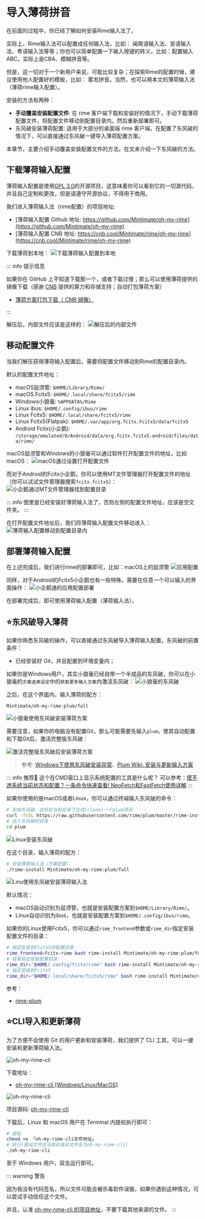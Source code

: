 # 导入薄荷拼音
在前面的过程中，你已经了解如何安装Rime输入法了。

实际上，Rime输入法可以配置成任何输入法，比如： 闽南语输入法、吴语输入法、粤语输入法等等；你也可以简单配置一下输入按键的转义，比如：配置输入ABC，实际上是CBA、模糊拼音等。

但是，这一切对于一个新用户来说，可能比较复杂；在探索Rime的配置时候，建议使用他人配置好的模板，比如： 雾凇拼音。当然，也可以用本文的薄荷输入法（薄荷rime输入配置）。

安装的方法有两种：
- **手动覆盖安装配置文件**: 在 rime 客户端下载和安装好的情况下，手动下载薄荷配置文件，将配置文件移动到配置目录内，然后重新部署即可。
- 东风破安装薄荷配置: 适用于大部分的桌面端 rime 客户端，在配置了东风破的情况下，可以直接通过东风破一键导入薄荷配置方案。

本章节，主要介绍手动覆盖安装配置文件的方法。在文末介绍一下东风破的方法。

## 下载薄荷输入配置
薄荷输入配置是使用[GPL 3.0](https://github.com/Mintimate/oh-my-rime/blob/main/LICENSE)的开源项目，这意味着你可以看到它的一切源代码，并且自己定制和更改，但是请遵守开源协议，不得用于商用。

我们进入薄荷输入法（rime配置）的项目地址: 
- [薄荷输入配置 Github 地址: https://github.com/Mintimate/oh-my-rime](https://github.com/Mintimate/oh-my-rime)
- [薄荷输入配置 CNB 地址: https://cnb.cool/Mintimate/rime/oh-my-rime](https://cnb.cool/Mintimate/rime/oh-my-rime)

下载薄荷到本地：
![下载薄荷输入配置到本地](/image/guide/downloadMintPinyin.webp)

::: info 提示信息

如果你在 GitHub 上不知道下载那一个，或者下载过慢；那么可以使用薄荷提供的镜像下载（感谢 [CNB](https://cnb.cool) 提供的算力和存储支持；自动打包薄荷方案）
- [薄荷方案打包下载（ CNB 镜像）](https://cnb.cool/Mintimate/rime/oh-my-rime/-/releases/download/latest/oh-my-rime.zip)

:::

解压后，内部文件应该是这样的：
![解压后的内部文件](/image/guide/unzipMintPinyin.webp)


## 移动配置文件
当我们解压获得薄荷输入配置后，需要将配置文件移动到Rime的配置目录内。

默认的配置文件地址：
- macOS鼠须管: `$HOME/Library/Rime/`
- macOS Fcitx5: `$HOME/.local/share/fcitx5/rime`
- Windows小狼毫: `%APPDATA%/Rime`
- Linux ibus: `$HOME/.config/ibus/rime`
- Linux Fcitx5: `$HOME/.local/share/fcitx5/rime`
- Linux Fcitx5(Flatpak): `$HOME/.var/app/org.fcitx.Fcitx5/data/fcitx5`
- Android Fcitx(小企鹅): `/storage/emulated/0/Android/data/org.fcitx.fcitx5.android/files/data/rime/`

macOS鼠须管和Windows的小狼毫可以通过软件打开配置文件的地址，比如macOS：
![macOS通过设置打开配置文件](/image/guide/openConfigDirByApp.webp)

而对于Android的Fcitx小企鹅，你可以使用MT文件管理器打开配置文件的地址（你可以试试文件管理器搜索`fcitx.fcitx5`）：
![小企鹅通过MT文件管理器找到配置目录](/image/guide/fcitxAndroidSearchFile.webp)

::: info
图里是已经安装好薄荷输入法了，否则左侧的配置文件地址，应该是空文件夹。
:::

在打开配置文件地址后，我们将薄荷输入配置文件移动进入：
![薄荷输入配置移动到配置目录内](/image/guide/moveMintPinyinToConfigDir.webp)

## 部署薄荷输入配置
在上述完成后，我们进行rime的部署即可，比如：macOS上的鼠须管
![应用配置](/image/guide/applyConfig.webp)

同样，对于Android的Fcitx5小企鹅也有一些特殊，需要在任意一个可以输入的界面操作：
![小企鹅通的应用配置部署](/image/guide/fcitxAndroidDeploy.webp)

在部署完成后，即可使用薄荷输入配置（薄荷输入法）。

## ⭐东风破导入薄荷
如果你熟悉东风破的操作，可以直接通过东风破导入薄荷输入配置。东风破的前置条件：
- 已经安装好 Git，并且配置到环境变量内；

如果你是Windows用户，其实小狼毫已经自带一个半成品的东风破，你可以在小狼毫的`方案选单设定`中的`获取更多输入方案`内激活东风破：
![小狼毫的东风破](/image/guide/WeaselEmitPlum.webp)

之后，在这个界面内，输入薄荷的配方：
```text
Mintimate/oh-my-rime:plum/full
```

![小狼毫使用东风破安装薄荷方案](/image/guide/WindowsUsingPlum.webp)

需要注意，如果你的电脑没有配置Git，那么可能需要先输入`plum`，使其自动配置和下载Git后，激活完整版东风破：

![激活完整版东风破后安装薄荷方案](/image/guide/WindowsInstallFullPlum.webp)

> 参考: [Windows下使用东风破安装异常](https://github.com/Mintimate/oh-my-rime/issues/123)、[Plum Wiki: 安装与更新输入方案](https://github.com/rime/weasel/wiki/%E5%AE%89%E8%A3%85%E4%B8%8E%E6%9B%B4%E6%96%B0%E8%BE%93%E5%85%A5%E6%96%B9%E6%A1%88)

::: info 推荐🥳
这个在CMD窗口上显示系统配置的工具是什么呢？ 可以参考：[摸不透系统当前状态和配置？一条命令快速查看! NeoFetch和FastFetch使用详解](https://www.bilibili.com/video/BV1fHYLeSEr4/)
:::

如果你使用的是macOS或者Linux，你可以通过终端输入东风破的命令：
```bash
# 安装东风破，这将在当前目录下生成(clone)一个plum项目
curl -fsSL https://raw.githubusercontent.com/rime/plum/master/rime-install | bash
# 进入东风破的目录
cd plum
```

![Linux安装东风破](/image/guide/plumDir.webp)

在这个目录，输入薄荷的配方：
```bash
# 安装薄荷输入法（方案配置）
./rime-install Mintimate/oh-my-rime:plum/full
```

![Linu使用东风破安装薄荷输入法](/image/guide/LinuxUsingPlum.webp)

默认情况：
- macOS自动识别为鼠须管，也就是安装配置方案到`$HOME/Library/Rime/`。
- Linux自动识别为ibus，也就是安装配置方案到`$HOME/.config/ibus/rime`。

如果你的Linux使用Fcitx5，你可以通过`rime_frontend`参数或`rime_dir`指定安装配置文件的目录：
```bash
# 指定安装到Fcitx5的配置目录
rime_frontend=fcitx-rime bash rime-install Mintimate/oh-my-rime:plum/full
# 或者指定安装配置目录
rime_dir="$HOME/.config/fcitx/rime" bash rime-install Mintimate/oh-my-rime:plum/full
# 指定安装到Fcitx5
rime_dir="$HOME/.local/share/fcitx5/rime" bash rime-install Mintimate/oh-my-rime:plum/full
```

参考：
- [rime-plum](https://github.com/rime/plum)

## ⭐CLI导入和更新薄荷

为了方便不会使用 Git 的用户更新和安装薄荷，我们提供了 CLI 工具，可以一键安装和更新薄荷输入法。

![oh-my-rime-cli](/image/guide/oh-my-rime-cli.webp)

下载地址：

- [oh-my-rime-cli [Windows/Linux/MacOS]](https://cnb.cool/Mintimate/rime/oh-my-rime-cli/-/releases)

![oh-my-rime-cli](/image/guide/DownloadCli.webp)

项目源码: [oh-my-rime-cli](https://cnb.cool/Mintimate/rime/oh-my-rime-cli)

下载后，Linux 和 macOS 用户在 Terminal 内提权执行即可：
```bash
# 提权
chmod +x 「oh-my-rime-cli文件地址」
# 执行(假设文件在当前目录且文件名为oh-my-rime-cli)
./oh-my-rime-cli
```

至于 Windows 用户，双击运行即可。

::: warning 警告

因为我没有代码签名，所以文件可能会被杀毒软件误报，如果你遇到这种情况，可以尝试手动信任这个文件。

并且，认准 [oh-my-rime-cli 的项目地址](https://cnb.cool/Mintimate/rime/oh-my-rime-cli)，不要下载其他来源的文件。
:::